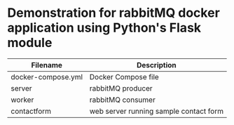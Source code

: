 # Demonstration for rabbitMQ docker application using Python's Flask module 

Filename      | Description
------------- | -------------
docker-compose.yml | Docker Compose file
server | rabbitMQ producer
worker | rabbitMQ consumer
contactform | web server running sample contact form

